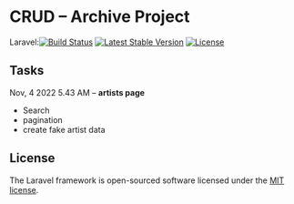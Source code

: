 # CRUD – Archive Project
<p align="left">
Laravel:<a href="https://travis-ci.org/laravel/framework"><img src="https://travis-ci.org/laravel/framework.svg" alt="Build Status"></a>
<a href="https://packagist.org/packages/laravel/framework"><img src="https://img.shields.io/packagist/v/laravel/framework" alt="Latest Stable Version"></a>
<a href="https://packagist.org/packages/laravel/framework"><img src="https://img.shields.io/packagist/l/laravel/framework" alt="License"></a>
</p>

## Tasks

Nov, 4 2022 5.43 AM – **artists page**
- Search
- pagination
- create fake artist data


## License

The Laravel framework is open-sourced software licensed under the [MIT license](https://opensource.org/licenses/MIT).
